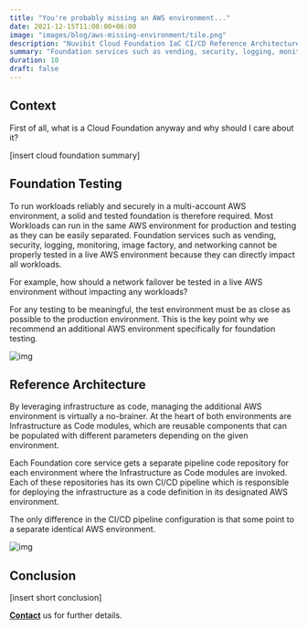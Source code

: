 ```yaml
---
title: "You're probably missing an AWS environment..."
date: 2021-12-15T11:00:00+06:00
image: "images/blog/aws-missing-environment/tile.png"
description: "Nuvibit Cloud Foundation IaC CI/CD Reference Architecture."
summary: "Foundation services such as vending, security, logging, monitoring, image factory, and networking cannot be properly tested in a live AWS environment because they can directly impact all workloads."
duration: 10
draft: false
---
```

## Context

First of all, what is a Cloud Foundation anyway and why should I care about it?

[insert cloud foundation summary]

## Foundation Testing

To run workloads reliably and securely in a multi-account AWS environment, a solid and tested foundation is therefore required.
Most Workloads can run in the same AWS environment for production and testing as they can be easily separated.
Foundation services such as vending, security, logging, monitoring, image factory, and networking cannot be properly tested in a live AWS environment because they can directly impact all workloads.

For example, how should a network failover be tested in a live AWS environment without impacting any workloads?

For any testing to be meaningful, the test environment must be as close as possible to the production environment.
This is the key point why we recommend an additional AWS environment specifically for foundation testing.

![img](images/blog/aws-missing-environment/foundation-environments.png)

## Reference Architecture

By leveraging infrastructure as code, managing the additional AWS environment is virtually a no-brainer.
At the heart of both environments are Infrastructure as Code modules, which are reusable components that can be populated with different parameters depending on the given environment.

Each Foundation core service gets a separate pipeline code repository for each environment where the Infrastructure as Code modules are invoked.
Each of these repositories has its own CI/CD pipeline which is responsible for deploying the infrastructure as a code definition in its designated AWS environment.

The only difference in the CI/CD pipeline configuration is that some point to a separate identical AWS environment.

![img](images/blog/aws-missing-environment/aws-foundation-cicd-reference-architecture.png)

## Conclusion

[insert short conclusion]

**[Contact](/contact/ 'Contact us for more information!')** us for further details.